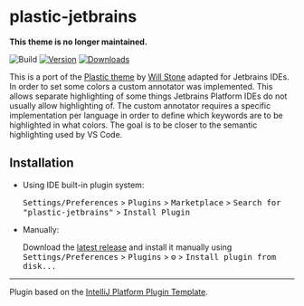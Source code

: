 # plastic-jetbrains

**This theme is no longer maintained.**

![Build](https://github.com/barfurth/plastic-jetbrains/workflows/Build/badge.svg)
[![Version](https://img.shields.io/jetbrains/plugin/v/18166-plastic.svg)](https://plugins.jetbrains.com/plugin/18166-plastic)
[![Downloads](https://img.shields.io/jetbrains/plugin/d/18166-plastic.svg)](https://plugins.jetbrains.com/plugin/18166-plastic)

<!-- Plugin description -->
This is a port of the [Plastic theme](https://plastictheme.com/) by [Will Stone](https://wstone.io/) adapted for
Jetbrains IDEs. In order to set some colors a custom annotator was implemented. This allows separate highlighting of
some things Jetbrains Platform IDEs do not usually allow highlighting of. The custom annotator requires a specific
implementation per language in order to define which keywords are to be highlighted in what colors. The goal is to
be closer to the semantic highlighting used by VS Code.
<!-- Plugin description end -->

## Installation

- Using IDE built-in plugin system:

  <kbd>Settings/Preferences</kbd> > <kbd>Plugins</kbd> > <kbd>Marketplace</kbd> > <kbd>Search for "plastic-jetbrains"</kbd> >
  <kbd>Install Plugin</kbd>

- Manually:

  Download the [latest release](https://github.com/barfurth/plastic-jetbrains/releases/latest) and install it manually using
  <kbd>Settings/Preferences</kbd> > <kbd>Plugins</kbd> > <kbd>⚙️</kbd> > <kbd>Install plugin from disk...</kbd>


---
Plugin based on the [IntelliJ Platform Plugin Template][template].

[template]: https://github.com/JetBrains/intellij-platform-plugin-template
